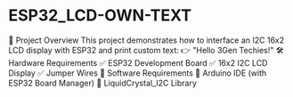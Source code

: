 # ESP32_LCD-OWN-TEXT
📌 Project Overview This project demonstrates how to interface an I2C 16x2 LCD display with ESP32 and print custom text: 👉 "Hello 3Gen Techies!"  🛠️ Hardware Requirements ✅ ESP32 Development Board ✅ 16x2 I2C LCD Display ✅ Jumper Wires  💾 Software Requirements 🔹 Arduino IDE (with ESP32 Board Manager) 🔹 LiquidCrystal_I2C Library
